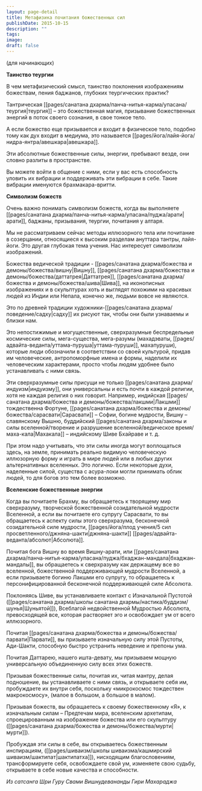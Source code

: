 ```yaml
---
layout: page-detail
title: Метафизика почитания божественных сил
publishDate: 2015-10-15
description: ""
tags: 
image: 
draft: false
---
```

(для начинающих)

**Таинство теургии**

В чем метафизический смысл, таинство поклонения изображениям божествам, пения баджанов, глубоких теургических практик?

Тантрическая [[pages/санатана дхарма/панча-нитья-карма/упасана/теургия|теургия]] – это божественная магия, призывание божественных энергий в поток своего сознания, в свое тонкое тело.

А если божество еще призывается и входит в физическое тело, подобно тому как дух входит в медиума, это называется [[pages/йога/лайя-йога/нидра-янтра/авешкара|авешкара]].

Эти абсолютные божественные силы, энергии, пребывают везде, они словно разлиты в пространстве.

Вы можете войти в общение с ними, если у вас есть способность уловить их вибрации и поддерживать эти вибрации в себе. Такие вибрации именуются брахмакара-вритти.

**Символизм божеств**

Очень важно понимать символизм божеств, когда вы выполняете [[pages/санатана дхарма/панча-нитья-карма/упасана/пуджа/арати|арати]], баджаны, призывания, теургии, почитания у алтаря.

Мы не рассматриваем сейчас методы иллюзорного тела или почитание в созерцании, относящиеся к высоким разделам ануттара тантры, лайя-йоги. Это другая глубокая тема учения. Нас интересует символизм изображений.

Божества ведической традиции - [[pages/санатана дхарма/божества и демоны/божества/вишну|Вишну]], [[pages/санатана дхарма/божества и демоны/божества/даттатрея|Даттатрея]], [[pages/санатана дхарма/божества и демоны/божества/шива|Шива]], на иконописных изображениях и в скульптурах хоть и выглядят похожими на красивых людей из Индии или Непала, конечно же, людьми вовсе не являются.

Это по древней традиции художники-[[pages/санатана дхарма/поведение/садху|садху]] их рисуют так, чтобы они были узнаваемы и близки нам.

Это непостижимые и могущественные, сверхразумные беспредельные космические силы, мега-существа, мега-разумы (махадэваты, [[pages/адвайта-веданта/уттама-пуруша|уттама-пуруши]], махапуруши), которые люди обозначили в соответствии со своей культурой, придав им человеческие, антропоморфные имена и формы, наделили их человеческим характерами, просто чтобы людям удобнее было устанавливать с ними связь.

Эти сверхразумные силы присущи не только [[pages/санатана дхарма/индуизм|индуизму]], они универсальны и есть почти в каждой религии, хотя не каждая религия о них говорит. Например, индийская [[pages/санатана дхарма/божества и демоны/божества/лакшми|Лакшми]] тождественна Фортуне, [[pages/санатана дхарма/божества и демоны/божества/сарасвати|Сарасвати]] – Софии, богине мудрости, Вишну – славянскому Вышню, буддийский [[pages/санатана дхарма/законы и силы вселенной/творение и разрушение вселенной/ведическое время/маха-кала|Махакала]] – индийскому Шиве Бхайраве и т. д.

При этом надо учитывать, что эти силы иногда могут воплощаться здесь, на земле, принимать реально видимую человеческую иллюзорную форму и играть в мире людей или в любых других альтернативных вселенных. Это логично. Если некоторые духи, наделенные силой, существа с асура-локи могли принимать облик людей, то для богов это тем более возможно.

**Вселенские божественные энергии**

Когда вы почитаете Брахму, вы обращаетесь к творящему мир сверхразуму, творческой божественной созидательной мудрости Вселенной, а если вы почитаете его супругу Сарасвати, то вы обращаетесь к аспекту силы этого сверхразума, бесконечной созидательной силе мудрости, [[pages/йога/плод учения/5 сил просветленного/джняна-шакти|джняна-шакти]] [[pages/адвайта-веданта/абсолют|Абсолюта]].

Почитая бога Вишну во время Вишну-арати, или [[pages/санатана дхарма/панча-нитья-карма/упасана/пуджа/бхаджан-мандала|бхаджан-мандалы]], вы обращаетесь к сверхразуму как держащему все во вселенной, божественной поддерживающей мудрости Вселенной, а если призываете богиню Лакшми его супругу, то обращаетесь к персонифицированной бесконечной поддерживающей силе Абсолюта.

Поклоняясь Шиве, вы устанавливаете контакт с Изначальной Пустотой ([[pages/санатана дхарма/школы санатана дхармы/настика/буддизм/шунья|Шуньятой]]), Всеблагой недвойственной Мудростью Абсолюта, превосходящей все, которая растворяет эго и освобождает ум от всего иллюзорного. 

Почитая [[pages/санатана дхарма/божества и демоны/божества/парвати|Парвати]], вы призываете изначальную силу этой Пустоты, Ади-Шакти, способную быстро устранить неведение и препоны ума.

Почитая Даттарею, нашего ишта-девату, мы призываем мощную универсальную объединенную силу всех этих божеств.

Призывая божественные силы, почитая их, читая мантру, делая подношение, вы устанавливаете с ними связь, и открываете себя им, пробуждаете их внутри себя, поскольку «микрокосмос тождествен макрокосмосу», (малое в большом, а большое в малом).

Призывая божеств, вы обращаетесь к своему божественному «Я», к изначальным силам – Предтечам мира, вселенским архетипам, спроецированным на изображение божества или его скульптуру ([[pages/санатана дхарма/божества и демоны/божества/мурти|мурти]]).

Пробуждая эти силы в себе, вы открываетесь божественным инспирациям, ([[pages/шиваизм/школы шиваизма/кашмирский шиваизм/шактипат|шактипатха]]), нисходящим благословениям, трансформируете себя, освобождаете свой ум, изменяете свою судьбу, открываете в себе новые качества и способности.

*Из сатсанга Шри Гуру Свами Вишнудевананды Гири Махараджа*

